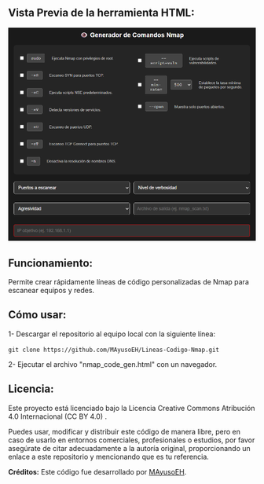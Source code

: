 ## Vista Previa de la herramienta HTML:
![Captura de pantalla del proyecto](https://github.com/MAyusoEH/Lineas-Codigo-Nmap/blob/main/pic_nmapgen.png)


## Funcionamiento:
Permite crear rápidamente líneas de código personalizadas de Nmap para escanear equipos y redes.


## Cómo usar:

1- Descargar el repositorio al equipo local con la siguiente línea:

``git clone https://github.com/MAyusoEH/Lineas-Codigo-Nmap.git`` 

2- Ejecutar el archivo "nmap_code_gen.html" con un navegador.


## Licencia:

Este proyecto está licenciado bajo la Licencia Creative Commons Atribución 4.0 Internacional (CC BY 4.0)
.

Puedes usar, modificar y distribuir este código de manera libre, pero en caso de usarlo en entornos comerciales, profesionales o estudios, por favor asegúrate de citar adecuadamente a la autoría original, proporcionando un enlace a este repositorio y mencionando que es tu referencia.

**Créditos:** Este código fue desarrollado por [MAyusoEH](https://github.com/MAyusoEH).
